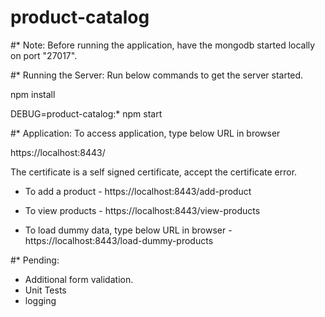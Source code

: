 # product-catalog

#* Note:
Before running the application, have the mongodb started locally on port "27017".

#* Running the Server:
Run below commands to get the server started.

npm install

DEBUG=product-catalog:* npm start

#* Application:
To access application, type below URL in browser

https://localhost:8443/

The certificate is a self signed certificate, accept the certificate error.

- To add a product - https://localhost:8443/add-product
- To view products - https://localhost:8443/view-products 

- To load dummy data, type below URL in browser - https://localhost:8443/load-dummy-products


#* Pending:

- Additional form validation.
- Unit Tests
- logging
